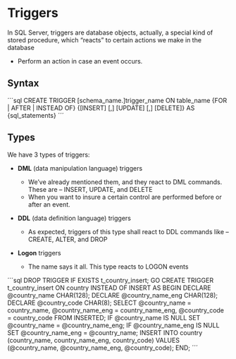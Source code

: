 # Triggers
 In SQL Server, triggers are database objects, actually, a special kind of stored procedure, which “reacts” to certain actions we make in the database
 * Perform an action in case an event occurs.

## Syntax
´´´sql
CREATE TRIGGER [schema_name.]trigger_name
ON table_name
{FOR | AFTER | INSTEAD OF} {[INSERT] [,] [UPDATE] [,] [DELETE]}
AS
{sql_statements}
´´´

## Types

We have 3 types of triggers:

* **DML** (data manipulation language) triggers
    - We’ve already mentioned them, and they react to DML commands. These are – INSERT, UPDATE, and DELETE
    - When you want to insure a certain control are performed before or after an event.

* **DDL** (data definition language) triggers
    - As expected, triggers of this type shall react to DDL commands like – CREATE, ALTER, and DROP
* **Logon** triggers
    - The name says it all. This type reacts to LOGON events

´´´sql
DROP TRIGGER IF EXISTS t_country_insert;
GO
CREATE TRIGGER t_country_insert ON country INSTEAD OF INSERT
AS BEGIN
    DECLARE @country_name CHAR(128);
    DECLARE @country_name_eng CHAR(128);
    DECLARE @country_code  CHAR(8);
    SELECT @country_name = country_name, @country_name_eng = country_name_eng, @country_code = country_code FROM INSERTED;
    IF @country_name IS NULL SET @country_name = @country_name_eng;
    IF @country_name_eng IS NULL SET @country_name_eng = @country_name;
    INSERT INTO country (country_name, country_name_eng, country_code) VALUES (@country_name, @country_name_eng, @country_code);
END;
´´´
